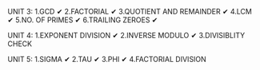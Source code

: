 UNIT 3:
1.GCD ✔
2.FACTORIAL ✔
3.QUOTIENT AND REMAINDER ✔
4.LCM ✔
5.NO. OF PRIMES ✔
6.TRAILING ZEROES ✔

UNIT 4:
1.EXPONENT DIVISION ✔
2.INVERSE MODULO ✔
3.DIVISIBLITY CHECK

UNIT 5:
1.SIGMA ✔
2.TAU ✔
3.PHI ✔
4.FACTORIAL DIVISION
